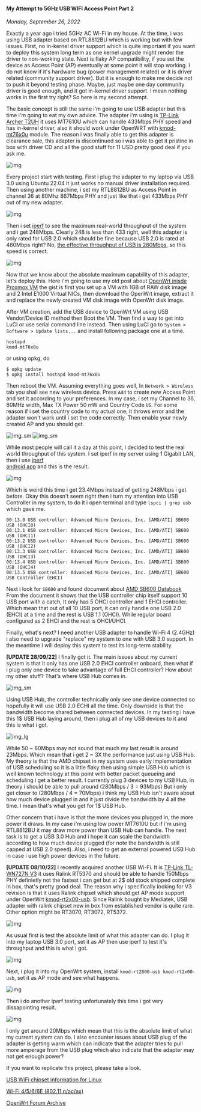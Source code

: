 #### My Attempt to 5GHz USB WIFI Access Point Part 2
_Monday, September 26, 2022_

Exactly a year ago i tried 5GHz AC Wi-Fi in my house. At the time, i was using USB 
adapter based on RTL8812BU which is working but with few issues. First, no in-kernel 
driver support which is quite important if you want to deploy this system long term 
as one kernel upgrade might render the driver to non-working state. Next is flaky AP 
compatibility, if you set the device as Access Point (AP) eventually at some point 
it will stop working. I do not know if it's hardware bug (power management related) 
or it is driver related (community support driver). But it is enough to make me decide 
not to push it beyond testing phase. Maybe, just maybe one day community driver is good 
enough, and it got in-kernel driver support. I mean nothing works in the first try right? 
So here is my second attempt.

The basic concept is still the same i'm going to use USB adapter but this time i'm going 
to eat my own advice. The adapter i'm using is 
[TP-Link Archer T2UH](http://en.techinfodepot.shoutwiki.com/wiki/TP-LINK_Archer_T2UH) 
it uses MT7610U which can handle 433Mbps PHY speed and has in-kernel driver, also it 
should work under OpenWRT with [kmod-mt76x0u](https://openwrt.org/packages/pkgdata/kmod-mt76x0u) 
module. The reason i was finally able to get this adapter is clearance sale, this adapter 
is discontinued so i was able to get it pristine in box with driver CD and all the good 
stuff for 11 USD pretty good deal if you ask me.

![img](./posts/2022-09-26-my-attempt-to-5ghz-usb-wifi-access-point-part-2/01.jpg)

Every project start with testing. First i plug the adapter to my laptop via USB 3.0 
using Ubuntu 22.04 it just works no manual driver installation required. Then using 
another machine, i set my RTL8812BU as Access Point in channel 36 at 80Mhz 867Mbps 
PHY and just like that i get 433Mbps PHY out of my new adapter.

![img](./posts/2022-09-26-my-attempt-to-5ghz-usb-wifi-access-point-part-2/02.png)

Then i set [iperf](https://github.com/esnet/iperf) to see the maximum real-world throughput 
of the system and i get 248Mbps. Clearly 248 is less than 433 right, well this adapter is only 
rated for USB 2.0 which should be fine because USB 2.0 is rated at 480Mbps right? No, [the 
effective throughput of USB is 280Mbps](https://superuser.com/a/899993), so this speed is 
correct.

![img](./posts/2022-09-26-my-attempt-to-5ghz-usb-wifi-access-point-part-2/03.png)

Now that we know about the absolute maximum capability of this adapter, let's deploy this. 
Here i'm going to use my old post about 
[OpenWrt inisde Proxmox VM](https://catzy007.github.io/loader.html?post=2021-09-04-openwrt-inside-proxmox-vm) 
the gist is first you set up a VM with 1GB of RAW disk image and 2 Intel E1000 Virtual NICs, 
then download the OpenWrt image, extract it and replace the newly created VM disk image with 
OpenWrt disk image.

After VM creation, add the USB device to OpenWrt VM using USB Vendor/Device ID method then 
Boot the VM. Then find a way to get into LuCI or use serial command line instead. Then using 
LuCI go to `System > Software > Update lists...` and install following package one at a time.
```
hostapd
kmod-mt76x0u
```
or using opkg, do
```
$ opkg update
$ opkg install hostapd kmod-mt76x0u
```
Then reboot the VM. Assuming everything goes well, In `Network > Wireless` tab you shall see 
new wireless device. Press `Add` to create new Access Point and set it according to your 
preferences. In my case, i set my Channel to 36, 80MHz width, Max TX Power 50 mW and Country 
Code `US`. For some reason if i set the country code to my actual one, it throws error and 
the adapter won't work until i set the code correctly. Then enable your newly created AP 
and you should get.

![img_sm](./posts/2022-09-26-my-attempt-to-5ghz-usb-wifi-access-point-part-2/04.png)
![img_sm](./posts/2022-09-26-my-attempt-to-5ghz-usb-wifi-access-point-part-2/05.png)

While most people will call it a day at this point, i decided to test the real world 
throughput of this system. I set iperf in my server using 1 Gigabit LAN, then i use [iperf 	
android app](https://play.google.com/store/apps/details?id=iperf.project) and this is the 
result.

![img](./posts/2022-09-26-my-attempt-to-5ghz-usb-wifi-access-point-part-2/06.png)

Which is weird this time i get 23.4Mbps instead of getting 248Mbps i get before. Okay this 
doesn't seem right then i turn my attention into USB Controller in my system, to do it 
i open terminal and type `lspci | grep usb` which gave me.
```
00:13.0 USB controller: Advanced Micro Devices, Inc. [AMD/ATI] SB600 USB (OHCI0)
00:13.1 USB controller: Advanced Micro Devices, Inc. [AMD/ATI] SB600 USB (OHCI1)
00:13.2 USB controller: Advanced Micro Devices, Inc. [AMD/ATI] SB600 USB (OHCI2)
00:13.3 USB controller: Advanced Micro Devices, Inc. [AMD/ATI] SB600 USB (OHCI3)
00:13.4 USB controller: Advanced Micro Devices, Inc. [AMD/ATI] SB600 USB (OHCI4)
00:13.5 USB controller: Advanced Micro Devices, Inc. [AMD/ATI] SB600 USB Controller (EHCI)
```
Next i look for `SB600` and found document about 
[AMD SB600 Databook](https://www.amd.com/system/files/TechDocs/42119_sb600_ds_pub_3.07.pdf) 
From the document it shows that the USB controller chip itself support 10 USB port with a 
catch, It only has 5 OHCI controller and 1 EHCI controller. Which mean that out of all 10 
USB port, it can only handle one USB 2.0 (EHCI) at a time and the rest is USB 1.1 (OHCI). 
While regular board configured as 2 EHCI and the rest is OHCI/UHCI.

Finally, what's next? I need another USB adapter to handle Wi-Fi 4 (2.4GHz) i also need 
to upgrade "replace" my system to one with USB 3.0 support. In the meantime I will 
deploy this system to test its long-term stability.

**[UPDATE 28/09/22]**
I finally got it. The main issues about my current system is that it only has one USB 2.0 
EHCI controller onboard, then what if i plug only one device to take advantage of full EHCI 
controller? How about my other stuff? That's where USB Hub comes in.

![img_sm](./posts/2022-09-26-my-attempt-to-5ghz-usb-wifi-access-point-part-2/07.jpg)

Using USB Hub, the controller technically only see one device connected so hopefully it 
will use USB 2.0 ECHI all the time. Only downside is that the bandwidth become shared 
between connected devices. In my testing i have this 1$ USB Hub laying around, then i 
plug all of my USB devices to it and this is what i got.

![img_lg](./posts/2022-09-26-my-attempt-to-5ghz-usb-wifi-access-point-part-2/08.jpg)

While 50 ~ 60Mbps may not sound that much my last result is around 23Mbps. Which mean that i 
get 2 ~ 3X the performance just using USB Hub. My theory is that the AMD chipset in my system 
uses early implementation of USB scheduling so it is a little flaky then using simple USB 
Hub which is well known technology at this point with better packet queueing and scheduling 
i get a better result. I currently plug 3 devices to my USB Hub, in theory i should be able 
to pull around (280Mbps / 3 = 93Mbps) But i only get closer to (280Mbps / 4 = 70Mbps) i think 
my USB Hub isn't aware about how much device plugged in and it just divide the bandwidth by 
4 all the time. I mean that's what you get for 1$ USB Hub.

Other concern that i have is that the more devices you plugged in, the more power it draws. 
In my case i'm using low power MT7610U but if i'm using RTL8812BU it may draw more power 
than USB Hub can handle. The next task is to get a USB 3.0 Hub and i hope it can scale the 
bandwidth according to how much device plugged (for note the bandwidth is still capped at 
USB 2.0 speed). Also, i need to get an external powered USB Hub in case i use high power 
devices in the future.

**[UPDATE 08/10/22]**
I recently acquired another USB Wi-Fi. It is [TP-Link TL-WN727N V3](http://en.techinfodepot.shoutwiki.com/wiki/TP-LINK_TL-WN727N_v3) it uses Ralink RT5370 and 
should be able to handle 150Mbps PHY definietly not the fastest i can get but at 2$ old stock shipped complete in box, that's pretty good deal. The reason why i specifically 
looking for V3 revision is that it uses Ralink chipset which should get AP mode 
support under OpenWrt [kmod-rt2x00-usb](https://openwrt.org/packages/pkgdata/kmod-rt2x00-usb). Since Ralink bought by Mediatek, USB adapter with ralink chipset new in box from established vendor is quite rare. Other option might be RT3070, RT3072, RT5372.

![img](./posts/2022-09-26-my-attempt-to-5ghz-usb-wifi-access-point-part-2/09.jpg)

As usual first is test the absolute limit of what this adapter can do. I plug it into my laptop USB 3.0 port, set it as AP then use iperf to test it's throughput and this is what i got.

![img](./posts/2022-09-26-my-attempt-to-5ghz-usb-wifi-access-point-part-2/10.jpg)

Next, i plug it into my OpenWrt system, install `kmod-rt2800-usb kmod-rt2x00-usb`, set it as AP mode and see what happens.

![img](./posts/2022-09-26-my-attempt-to-5ghz-usb-wifi-access-point-part-2/11.jpg)

Then i do another iperf testing unfortunately this time i got very dissapointing result.

![img](./posts/2022-09-26-my-attempt-to-5ghz-usb-wifi-access-point-part-2/12.jpg)

I only get around 20Mbps which mean that this is the absolute limit of what my current system can do. I also encounter issues about USB plug of the adapter is 
getting warm which can indicate that the adapter tries to pull more amperage from the USB plug which also indicate that the adapter may not get enough power?

If you want to replicate this project, please take a look.

[USB WiFi chipset information for Linux](https://github.com/morrownr/USB-WiFi/blob/main/home/USB_WiFi_Chipsets.md)

[Wi-Fi 4/5/6/6E (802.11 n/ac/ax)](https://www.duckware.com/tech/wifi-in-the-us.html)

[OpenWrt Forum Archive](https://forum.archive.openwrt.org/viewtopic.php?id=45166)